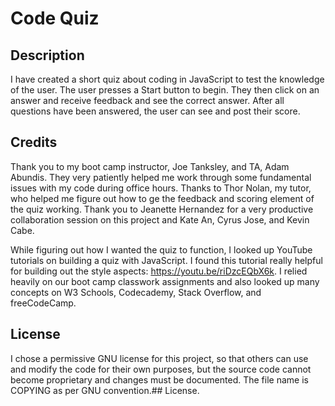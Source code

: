 # Code Quiz

## Description

I have created a short quiz about coding in JavaScript to test the knowledge of the user. The user presses a Start button to begin. They then click on an answer and receive feedback and see the correct answer. After all questions have been answered, the user can see and post their score.

## Credits

Thank you to my boot camp instructor, Joe Tanksley, and TA, Adam Abundis. They very patiently helped me work through some fundamental issues with my code during office hours. Thanks to Thor Nolan, my tutor, who helped me figure out how to ge the feedback and scoring element of the quiz working. Thank you to Jeanette Hernandez for a very productive collaboration session on this project and Kate An, Cyrus Jose, and Kevin Cabe.

While figuring out how I wanted the quiz to function, I looked up YouTube tutorials on building a quiz with JavaScript. I found this tutorial really helpful for building out the style aspects: <https://youtu.be/riDzcEQbX6k>. I relied heavily on our boot camp classwork assignments and also looked up many concepts on W3 Schools, Codecademy, Stack Overflow, and freeCodeCamp.

## License

I chose a permissive GNU license for this project, so that others can use and modify the code for their own purposes, but the source code cannot become proprietary and changes must be documented. The file name is COPYING as per GNU convention.## License.
